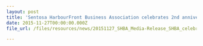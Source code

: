 ```yaml
---
layout: post
title: 'Sentosa HarbourFront Business Association celebrates 2nd anniversary and rings in the merry season with precinct-wide Christmas offerings'
date: 2015-11-27T00:00:00.000Z
file_url: /files/resources/news/20151127_SHBA_Media-Release_SHBA_celebrates_2nd_anniversary_and_rings_in_Christmas.pdf

---
```

